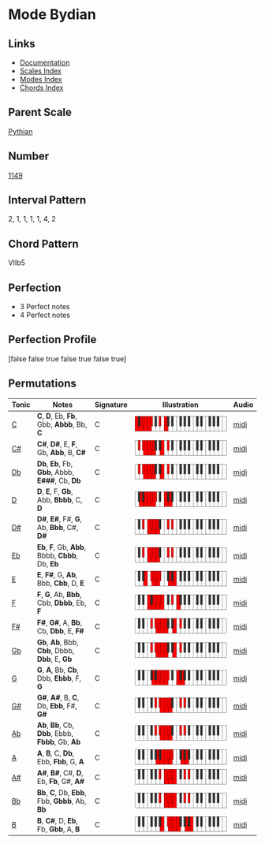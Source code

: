 # Mode Bydian

## Links

- [Documentation](README.md)
- [Scales Index](Scales.md)
- [Modes Index](Modes.md)
- [Chords Index](Chords.md)

## Parent Scale

[Pythian](ScalePythian.md)

## Number

[1149](https://ianring.com/musictheory/scales/1149)

## Interval Pattern

2, 1, 1, 1, 1, 4, 2

## Chord Pattern

VIIb5

## Perfection

- 3 Perfect notes
- 4 Perfect notes

## Perfection Profile

[false false true false true false true]

## Permutations

| Tonic | Notes | Signature | Illustration | Audio |
|-------|-------|-----------|--------------|-------|
| [C](ModeCNaturalBydian.md) | **C**, **D**, Eb, **Fb**, Gbb, **Abbb**, Bb, **C** | C | ![CNaturalBydian](ModeCNaturalBydian.png) | [midi](https://github.com/edipermadi/music/blob/main/docs/ModeCNaturalBydian.mid?raw=true) |
| [C#](ModeCSharpBydian.md) | **C#**, **D#**, E, **F**, Gb, **Abb**, B, **C#** | C | ![CSharpBydian](ModeCSharpBydian.png) | [midi](https://github.com/edipermadi/music/blob/main/docs/ModeCSharpBydian.mid?raw=true) |
| [Db](ModeDFlatBydian.md) | **Db**, **Eb**, Fb, **Gbb**, Abbb, **E###**, Cb, **Db** | C | ![DFlatBydian](ModeDFlatBydian.png) | [midi](https://github.com/edipermadi/music/blob/main/docs/ModeDFlatBydian.mid?raw=true) |
| [D](ModeDNaturalBydian.md) | **D**, **E**, F, **Gb**, Abb, **Bbbb**, C, **D** | C | ![DNaturalBydian](ModeDNaturalBydian.png) | [midi](https://github.com/edipermadi/music/blob/main/docs/ModeDNaturalBydian.mid?raw=true) |
| [D#](ModeDSharpBydian.md) | **D#**, **E#**, F#, **G**, Ab, **Bbb**, C#, **D#** | C | ![DSharpBydian](ModeDSharpBydian.png) | [midi](https://github.com/edipermadi/music/blob/main/docs/ModeDSharpBydian.mid?raw=true) |
| [Eb](ModeEFlatBydian.md) | **Eb**, **F**, Gb, **Abb**, Bbbb, **Cbbb**, Db, **Eb** | C | ![EFlatBydian](ModeEFlatBydian.png) | [midi](https://github.com/edipermadi/music/blob/main/docs/ModeEFlatBydian.mid?raw=true) |
| [E](ModeENaturalBydian.md) | **E**, **F#**, G, **Ab**, Bbb, **Cbb**, D, **E** | C | ![ENaturalBydian](ModeENaturalBydian.png) | [midi](https://github.com/edipermadi/music/blob/main/docs/ModeENaturalBydian.mid?raw=true) |
| [F](ModeFNaturalBydian.md) | **F**, **G**, Ab, **Bbb**, Cbb, **Dbbb**, Eb, **F** | C | ![FNaturalBydian](ModeFNaturalBydian.png) | [midi](https://github.com/edipermadi/music/blob/main/docs/ModeFNaturalBydian.mid?raw=true) |
| [F#](ModeFSharpBydian.md) | **F#**, **G#**, A, **Bb**, Cb, **Dbb**, E, **F#** | C | ![FSharpBydian](ModeFSharpBydian.png) | [midi](https://github.com/edipermadi/music/blob/main/docs/ModeFSharpBydian.mid?raw=true) |
| [Gb](ModeGFlatBydian.md) | **Gb**, **Ab**, Bbb, **Cbb**, Dbbb, **Dbb**, E, **Gb** | C | ![GFlatBydian](ModeGFlatBydian.png) | [midi](https://github.com/edipermadi/music/blob/main/docs/ModeGFlatBydian.mid?raw=true) |
| [G](ModeGNaturalBydian.md) | **G**, **A**, Bb, **Cb**, Dbb, **Ebbb**, F, **G** | C | ![GNaturalBydian](ModeGNaturalBydian.png) | [midi](https://github.com/edipermadi/music/blob/main/docs/ModeGNaturalBydian.mid?raw=true) |
| [G#](ModeGSharpBydian.md) | **G#**, **A#**, B, **C**, Db, **Ebb**, F#, **G#** | C | ![GSharpBydian](ModeGSharpBydian.png) | [midi](https://github.com/edipermadi/music/blob/main/docs/ModeGSharpBydian.mid?raw=true) |
| [Ab](ModeAFlatBydian.md) | **Ab**, **Bb**, Cb, **Dbb**, Ebbb, **Fbbb**, Gb, **Ab** | C | ![AFlatBydian](ModeAFlatBydian.png) | [midi](https://github.com/edipermadi/music/blob/main/docs/ModeAFlatBydian.mid?raw=true) |
| [A](ModeANaturalBydian.md) | **A**, **B**, C, **Db**, Ebb, **Fbb**, G, **A** | C | ![ANaturalBydian](ModeANaturalBydian.png) | [midi](https://github.com/edipermadi/music/blob/main/docs/ModeANaturalBydian.mid?raw=true) |
| [A#](ModeASharpBydian.md) | **A#**, **B#**, C#, **D**, Eb, **Fb**, G#, **A#** | C | ![ASharpBydian](ModeASharpBydian.png) | [midi](https://github.com/edipermadi/music/blob/main/docs/ModeASharpBydian.mid?raw=true) |
| [Bb](ModeBFlatBydian.md) | **Bb**, **C**, Db, **Ebb**, Fbb, **Gbbb**, Ab, **Bb** | C | ![BFlatBydian](ModeBFlatBydian.png) | [midi](https://github.com/edipermadi/music/blob/main/docs/ModeBFlatBydian.mid?raw=true) |
| [B](ModeBNaturalBydian.md) | **B**, **C#**, D, **Eb**, Fb, **Gbb**, A, **B** | C | ![BNaturalBydian](ModeBNaturalBydian.png) | [midi](https://github.com/edipermadi/music/blob/main/docs/ModeBNaturalBydian.mid?raw=true) |
